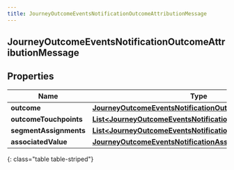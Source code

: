 ```yaml
---
title: JourneyOutcomeEventsNotificationOutcomeAttributionMessage
---
```

## JourneyOutcomeEventsNotificationOutcomeAttributionMessage


## Properties

| Name | Type | Description | Notes |
| ------------ | ------------- | ------------- | ------------- |
| **outcome** | <!----><!---->[**JourneyOutcomeEventsNotificationOutcome**](JourneyOutcomeEventsNotificationOutcome.html)<!----> |  |  [optional] |
| **outcomeTouchpoints** | <!----><!---->[**List&lt;JourneyOutcomeEventsNotificationOutcomeTouchpoint&gt;**](JourneyOutcomeEventsNotificationOutcomeTouchpoint.html)<!----> |  |  [optional] |
| **segmentAssignments** | <!----><!---->[**List&lt;JourneyOutcomeEventsNotificationSegment&gt;**](JourneyOutcomeEventsNotificationSegment.html)<!----> |  |  [optional] |
| **associatedValue** | <!----><!---->[**JourneyOutcomeEventsNotificationAssociatedValue**](JourneyOutcomeEventsNotificationAssociatedValue.html)<!----> |  |  [optional] |
{: class="table table-striped"}



